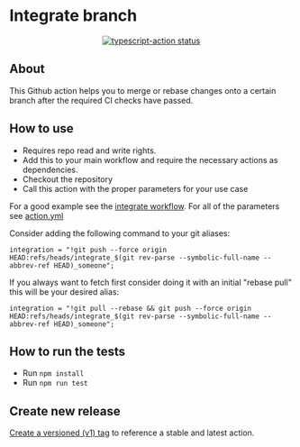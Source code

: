 # Integrate branch

<p align="center">
  <a href="https://github.com/actions/typescript-action/actions"><img alt="typescript-action status" src="https://github.com/actions/typescript-action/workflows/build-test/badge.svg"></a>
</p>

## About

This Github action helps you to merge or rebase changes onto a certain branch after the required CI checks have passed.


## How to use

- Requires repo read and write rights.
- Add this to your main workflow and require the necessary actions as dependencies.
- Checkout the repository
- Call this action with the proper parameters for your use case

For a good example see the [integrate workflow](.github/workflows/integrate.yml).
For all of the parameters see [action.yml](action.yml)

Consider adding the following command to your git aliases:

```integration = "!git push --force origin HEAD:refs/heads/integrate_$(git rev-parse --symbolic-full-name --abbrev-ref HEAD)_someone";```

If you always want to fetch first consider doing it with an initial "rebase pull" this will be your desired alias:

```integration = "!git pull --rebase && git push --force origin HEAD:refs/heads/integrate_$(git rev-parse --symbolic-full-name --abbrev-ref HEAD)_someone";```


## How to run the tests

- Run `npm install`
- Run `npm run test`


## Create new release

[Create a versioned (v1) tag](https://github.com/actions/toolkit/blob/master/docs/action-versioning.md) to reference a stable and latest action.
